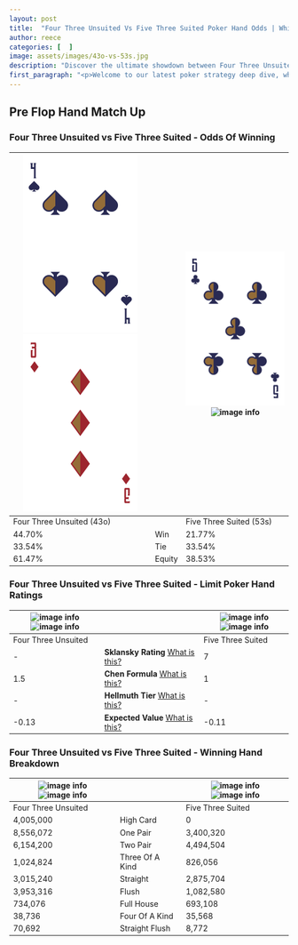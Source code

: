 ```yaml
---
layout: post
title:  "Four Three Unsuited Vs Five Three Suited Poker Hand Odds | Which Is The Better Hand In Poker? A Complete Guide"
author: reece
categories: [  ]
image: assets/images/43o-vs-53s.jpg
description: "Discover the ultimate showdown between Four Three Unsuited and Five Three Suited in poker! Uncover the odds, strategies, and scenarios where one hand triumphs over the other. Get ready to up your poker game with this thrilling analysis."
first_paragraph: "<p>Welcome to our latest poker strategy deep dive, where we're pitting two distinct hands against each other in a high-stakes showdown: Four Three Unsuited vs Five Three Suited.</p><p>In the dynamic world of poker, every decision counts, and knowing which hand holds the upper hand is key to your success at the table.</p><p>In this article, we'll dissect these two hands, explore the scenarios where one dominates the other, and equip you with the knowledge to make strategic choices that can tip the odds in your favor.</p><p>Get ready to unravel the intriguing dynamics of these poker hands and elevate your game to new heights.</p>"
---
```




[comment]: # (sp0)

## Pre Flop Hand Match Up

<div class="table hand-ratings" markdown="1"> 



### Four Three Unsuited vs Five Three Suited - Odds Of Winning


    
| ![image info](assets/images/hand1/4.png) ![image info](assets/images/hand1/3o.png) |  | ![image info](assets/images/hand2/5.png) ![image info](assets/images/hand2/3s.png) |
| -------- | -------- | -------- |
| Four Three Unsuited (43o) |  | Five Three Suited (53s) |
| 44.70% | Win | 21.77% |
| 33.54% | Tie | 33.54% |
| 61.47% | Equity | 38.53% |




[comment]: # (sp1)



### Four Three Unsuited vs Five Three Suited - Limit Poker Hand Ratings


    
| ![image info](https://www.riverpairs.com/assets/images/hand1/4.png) ![image info](https://www.riverpairs.com/assets/images/hand1/3o.png) |  | ![image info](https://www.riverpairs.com/assets/images/hand2/5.png) ![image info](https://www.riverpairs.com/assets/images/hand2/3s.png) |
| -------- | -------- | -------- |
| Four Three Unsuited |  | Five Three Suited |
| - | **Sklansky Rating** [What is this?](/sklansky-rating-explained) | 7 |
| 1.5 | **Chen Formula** [What is this?](/chen-formula-explained) | 1 |
| - | **Hellmuth Tier** [What is this?](/Hellmuth-tier-explained) | - |
| -0.13 | **Expected Value** [What is this?](/expected-value-explained) | -0.11 |




[comment]: # (sp2)



### Four Three Unsuited vs Five Three Suited - Winning Hand Breakdown


    
| ![image info](https://www.riverpairs.com/assets/images/hand1/4.png) ![image info](https://www.riverpairs.com/assets/images/hand1/3o.png) |  | ![image info](https://www.riverpairs.com/assets/images/hand2/5.png) ![image info](https://www.riverpairs.com/assets/images/hand2/3s.png) |
| -------- | -------- | -------- |
| Four Three Unsuited |  | Five Three Suited |
| 4,005,000 | High Card | 0 |
| 8,556,072 | One Pair | 3,400,320 |
| 6,154,200 | Two Pair | 4,494,504 |
| 1,024,824 | Three Of A Kind | 826,056 |
| 3,015,240 | Straight | 2,875,704 |
| 3,953,316 | Flush | 1,082,580 |
| 734,076 | Full House | 693,108 |
| 38,736 | Four Of A Kind | 35,568 |
| 70,692 | Straight Flush | 8,772 |




[comment]: # (sp3)



</div>

[comment]: # (sp4)



[comment]: # (sp5)

